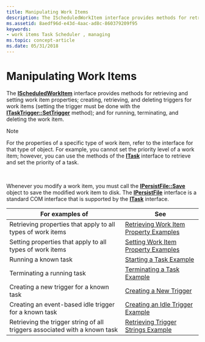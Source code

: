 ```yaml
---
title: Manipulating Work Items
description: The IScheduledWorkItem interface provides methods for retrieving and setting work item properties; creating, retrieving, and deleting triggers for work items (setting the trigger must be done with the ITaskTrigger SetTrigger method); and for running, terminating, and deleting the work item.Note  For the properties of a specific type of work item, refer to the interface for that type of object. For example, you cannot set the priority level of a work item; however, you can use the methods of the ITask interface to retrieve and set the priority of a task.
ms.assetid: 8aedf96d-e43d-4aac-ad8c-860379209f95
keywords:
- work items Task Scheduler , managing
ms.topic: concept-article
ms.date: 05/31/2018
---
```


# Manipulating Work Items

The [**IScheduledWorkItem**](/windows/desktop/api/Mstask/nn-mstask-ischeduledworkitem) interface provides methods for retrieving and setting work item properties; creating, retrieving, and deleting triggers for work items (setting the trigger must be done with the [**ITaskTrigger::SetTrigger**](/windows/desktop/api/Mstask/nf-mstask-itasktrigger-settrigger) method); and for running, terminating, and deleting the work item.

> [!Note]  
> For the properties of a specific type of work item, refer to the interface for that type of object. For example, you cannot set the priority level of a work item; however, you can use the methods of the [**ITask**](/windows/desktop/api/Mstask/nn-mstask-itask) interface to retrieve and set the priority of a task.

 

Whenever you modify a work item, you must call the [**IPersistFile::Save**](/windows/win32/api/objidl/nf-objidl-ipersistfile-save) object to save the modified work item to disk. The [**IPersistFile**](/windows/win32/api/objidl/nn-objidl-ipersistfile) interface is a standard COM interface that is supported by the [**ITask**](/windows/desktop/api/Mstask/nn-mstask-itask) interface.

| For examples of                                                            | See                                                                                  |
|----------------------------------------------------------------------------|--------------------------------------------------------------------------------------|
| Retrieving properties that apply to all types of work items                | [Retrieving Work Item Property Examples](retrieving-work-item-property-examples.md) |
| Setting properties that apply to all types of work items                   | [Setting Work Item Property Examples](setting-work-item-property-examples.md)       |
| Running a known task                                                       | [Starting a Task Example](starting-a-task-example.md)                               |
| Terminating a running task                                                 | [Terminating a Task Example](terminating-a-task-example.md)                         |
| Creating a new trigger for a known task                                    | [Creating a New Trigger](creating-a-new-trigger.md)                                 |
| Creating an event-based idle trigger for a known task                      | [Creating an Idle Trigger Example](creating-an-idle-trigger-example.md)             |
| Retrieving the trigger string of all triggers associated with a known task | [Retrieving Trigger Strings Example](retrieving-trigger-strings-example.md)         |



 

 

 
